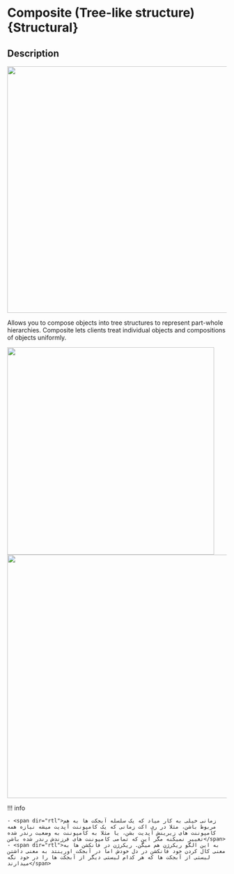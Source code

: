 # Composite (Tree-like structure) {Structural}

## Description

<img src="image1.jpg" style="width:5.89994in" />

Allows you to compose objects into tree structures to represent part-whole hierarchies. Composite lets clients treat individual objects and compositions of objects uniformly.

<img src="image3.jpg" style="width:4.95063in" />

<img src="image2.jpg" style="width:5.83104in" />

!!! info

    - <span dir="rtl">زمانی خیلی به کار میاد که یک سلسله آبجکت ها به هم مربوط باشن، مثلا در ری اکت زمانی که یک کامپوننت آپدیت میشه نیازه همه کامپوننت های زیرینش آپدیت بشن، یا مثلا به کامپوننت به وضعیت رندر شده تغییر نمیکنه مگر این که تمامی کامپوننت های فرزندش رندر شده باشن</span>
    - <span dir="rtl">به این الگو ریکرژن هم میگن. ریکرژن در فانکشن ها به معنی کال کردن خود فانکشن در دل خودش اما در آبجکت اورینتد به معنی داشتن لیستی از آبجکت ها که هر کدام لیستی دیگر از آبجکت ها را در خود نگه میدارند</span>
